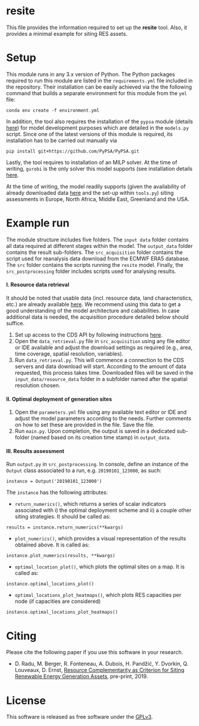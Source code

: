 # resite

This file provides the information required to set up the __resite__ tool. Also, it provides a minimal example for siting
RES assets.  

# Setup

This module runs in any 3.x version of Python. The Python packages required to run this module are listed 
in the `requirements.yml` file included in the repository. Their installation can be easily achieved via the the following
command that builds a separate environment for this module from the `yml` file:
   
    conda env create -f environment.yml
    
In addition, the tool also requires the installation of the `pypsa` module (details [here](https://pypsa.org/)) for model
development purposes which are detailed in the `models.py` script. Since one of the latest versions of this module is 
required, its installation has to be carried out manually via

	pip install git+https://github.com/PyPSA/PyPSA.git

Lastly, the tool requires to installation of an MILP solver. At the time of writing, `gurobi` is the only solver this 
model supports (see installation details [here](https://www.gurobi.com/documentation/8.1/remoteservices/installation.html).

At the time of writing, the model readily supports (given the availability of already downloaded data
[here](https://dox.uliege.be/index.php/s/trys2xY7j9JsQ3z) and the set-up within `tools.py`) siting assessments in 
Europe, North Africa, Middle East, Greenland and the USA.

   
# Example run

The module structure includes five folders. The `input data` folder contains all data required at different stages within 
the model. The `output_data` folder contains the result sub-folders. The `src_acquisition` folder contains the script
used for reanalysis data download from the ECMWF ERA5 database. The `src` folder contains the scripts running the `resite`
model. Finally, the `src_postprocessing` folder includes scripts used for analysing results.

#### I. Resource data retrieval
It should be noted that usable data (incl. resource data, land characteristics, etc.) are already available 
[here](https://dox.uliege.be/index.php/s/trys2xY7j9JsQ3z). We recommend using this data to get a good understanding
of the model architecture and cababilities. In case additional data is needed, the acquisition procedure detailed below
should suffice. 
1. Set up access to the CDS API by following instructions [here](https://cds.climate.copernicus.eu/api-how-to).
2. Open the `data_retrieval.py` file in `src_acquisition` using any file editor or IDE available and adjust the
download settings as required (e.g., area, time coverage, spatial resolution, variables). 
3. Run `data_retrieval.py`. This will commence a connection to the CDS servers and data
download will start. According to the amount of data requested, this process takes time.
Downloaded files will be saved in the `input_data/resource_data` folder in a subfolder named after the spatial resolution chosen.
                 
#### II. Optimal deployment of generation sites
1. Open the `parameters.yml` file using any available text editor or IDE and adjust the model parameters according to 
the needs. Further comments on how to set these are provided in the file. Save the file.
2. Run `main.py`. Upon completion, the output is saved in a dedicated sub-folder (named based on its creation time stamp) in `output_data`.

#### III. Results assessment
Run `output.py` in `src_postprocessing`. In console, define an instance of the `Output` class associated to a run, e.g.
`20190101_123000`, as such:

```
instance = Output('20190101_123000')
```

The `instance` has the following attributes:
+ `return_numerics()`, which returns a series of scalar indicators associated with i) the optimal deployment scheme and
ii) a couple other siting strategies. It should be called as:

```
results = instance.return_numerics(**kwargs)
```
+ `plot_numerics()`, which provides a visual representation of the results obtained above. It is called as:
```
instance.plot_numerics(results, **kwargs)
```
+ `optimal_location_plot()`, which plots the optimal sites on a map. It is called as:
```
instance.optimal_locations_plot()
```
+ `optimal_locations_plot_heatmaps()`, which plots RES capacities per node (if capacities are considered)
```
instance.optimal_locations_plot_heatmaps()
```
    
# Citing
Please cite the following paper if you use this software in your research.

+ D. Radu, M. Berger, R. Fonteneau, A. Dubois, H. Pandžić, Y. Dvorkin, Q. Louveaux, D. Ernst, [Resource
Complementarity as Criterion for Siting Renewable Energy Generation Assets](https://orbi.uliege.be/handle/2268/240014), pre-print, 2019.

# License
This software is released as free software under the [GPLv3](http://www.gnu.org/licenses/gpl-3.0.en.html).


